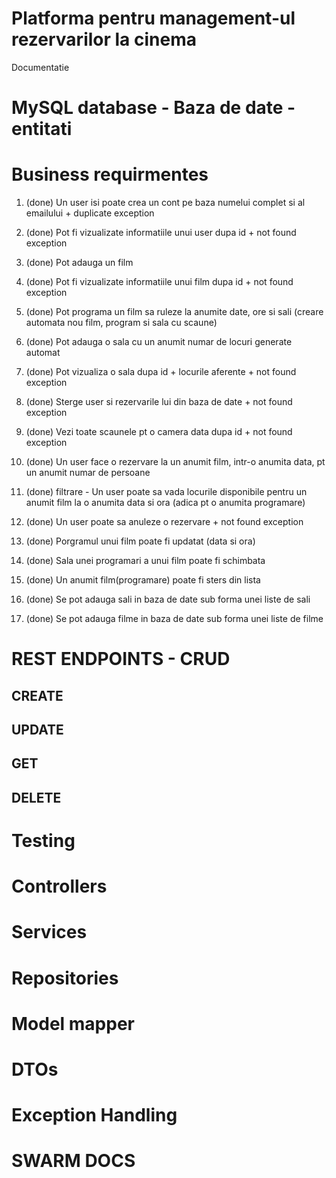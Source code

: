 # Platforma pentru management-ul rezervarilor la cinema
Documentatie

# MySQL database - Baza de date - entitati

# Business requirmentes
1. (done) Un user isi poate crea un cont pe baza numelui complet si al emailului + duplicate exception
2. (done) Pot fi vizualizate informatiile unui user dupa id + not found exception
3. (done) Pot adauga un film 
4. (done) Pot fi vizualizate informatiile unui film dupa id + not found exception
5. (done) Pot programa un film sa ruleze la anumite date, ore si sali (creare automata nou film, program si sala cu scaune)
6. (done) Pot adauga o sala cu un anumit numar de locuri generate automat
7. (done) Pot vizualiza o sala dupa id + locurile aferente + not found exception
8. (done) Sterge user si rezervarile lui din baza de date + not found exception
9. (done) Vezi toate scaunele pt o camera data dupa id + not found exception
   
10. (done) Un user face o rezervare la un anumit film, intr-o anumita data, pt un anumit numar de persoane
11. (done) filtrare - Un user poate sa vada locurile disponibile pentru un anumit film la o anumita data si ora (adica pt o anumita programare)
12. (done) Un user poate sa anuleze o rezervare + not found exception 
13. (done) Porgramul unui film poate fi updatat (data si ora)
14. (done) Sala unei programari a unui film poate fi schimbata
15. (done) Un anumit film(programare) poate fi sters din lista
16. (done) Se pot adauga sali in baza de date sub forma unei liste de sali
17. (done) Se pot adauga filme in baza de date sub forma unei liste de filme

# REST ENDPOINTS - CRUD
## CREATE
## UPDATE
## GET
## DELETE

# Testing

# Controllers 

# Services

# Repositories

# Model mapper 

# DTOs

# Exception Handling

# SWARM DOCS

